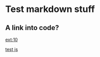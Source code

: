 Test markdown stuff
===

<script type="text/javascript">

import * as vscode from 'vscode';
function getCurEditName() {
    alert(vscode.window.activeTextEditor.document.fileName);
}
</script>

A link into code?
--

[ext:10](file:./test.md#7,3)

<a href="javascript:getCurEditName()">test js</a>